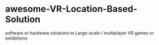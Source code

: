 # awesome-VR-Location-Based-Solution
software or hardware solutions to Large-scale / multiplayer VR games or exhibitions
